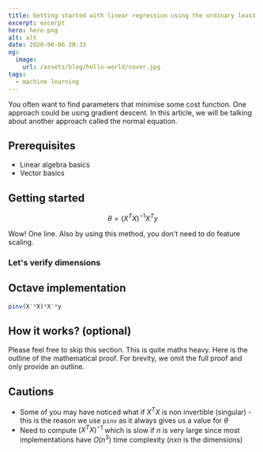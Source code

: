 ```yaml
---
title: Getting started with linear regression using the ordinary least squares method
excerpt: excerpt
hero: hero.png
alt: alt
date: 2020-06-06 20:33
og:
  image:
    url: /assets/blog/hello-world/cover.jpg
tags:
  - machine learning
---
```


You often want to find parameters that minimise some cost function. One
approach could be using gradient descent. In this article, we will be talking
about another approach called the normal equation.

## Prerequisites

- Linear algebra basics
- Vector basics

## Getting started

$$
\theta = (X^T X)^{-1} X^T y
$$

Wow! One line. Also by using this method, you don't need to do feature scaling.

### Let's verify dimensions

## Octave implementation

```octave
pinv(X'*X)*X'*y
```

## How it works? (optional)

Please feel free to skip this section. This is quite maths heavy. Here is the
outline of the mathematical proof. For brevity, we omit the full proof and only
provide an outline.

## Cautions

- Some of you may have noticed what if $X^T X$ is non invertible (singular) -
  this is the reason we use `pinv` as it always gives us a value for $\theta$
- Need to compute $(X^T X)^{-1}$ which is slow if $n$ is very large
  since most implementations have $O(n^3)$ time complexity ($nxn$ is the dimensions)
